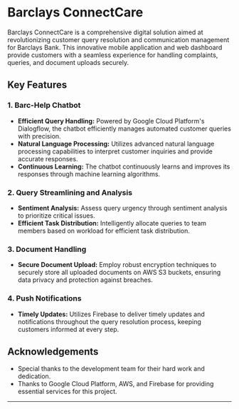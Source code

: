 # Barclays ConnectCare

Barclays ConnectCare is a comprehensive digital solution aimed at revolutionizing customer query resolution and communication management for Barclays Bank. This innovative mobile application and web dashboard provide customers with a seamless experience for handling complaints, queries, and document uploads securely.

## Key Features

### 1. Barc-Help Chatbot
- **Efficient Query Handling:** Powered by Google Cloud Platform's Dialogflow, the chatbot efficiently manages automated customer queries with precision.
- **Natural Language Processing:** Utilizes advanced natural language processing capabilities to interpret customer inquiries and provide accurate responses.
- **Continuous Learning:** The chatbot continuously learns and improves its responses through machine learning algorithms.

### 2. Query Streamlining and Analysis
- **Sentiment Analysis:** Assess query urgency through sentiment analysis to prioritize critical issues.
- **Efficient Task Distribution:** Intelligently allocate queries to team members based on workload for efficient task distribution.

### 3. Document Handling
- **Secure Document Upload:** Employ robust encryption techniques to securely store all uploaded documents on AWS S3 buckets, ensuring data privacy and protection against breaches.

### 4. Push Notifications
- **Timely Updates:** Utilizes Firebase to deliver timely updates and notifications throughout the query resolution process, keeping customers informed at every step.


## Acknowledgements

- Special thanks to the development team for their hard work and dedication.
- Thanks to Google Cloud Platform, AWS, and Firebase for providing essential services for this project.

---
